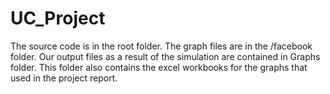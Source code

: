 # UC_Project

The source code is in the root folder. The graph files are in the /facebook folder. Our output files as a result of the simulation are contained in Graphs folder. This folder also contains the excel workbooks for the graphs that used in the project report.
